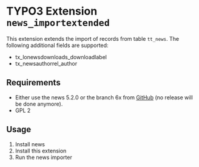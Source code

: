 # TYPO3 Extension `news_importextended`

This extension extends the import of records from table `tt_news`. The following additional fields are supported:

- tx_lonewsdownloads_downloadlabel
- tx_newsauthorrel_author

## Requirements

- Either use the news 5.2.0 or the branch 6x from [GitHub](https://github.com/georgringer/news/tree/6x) (no release will be done anymore).
- GPL 2

## Usage

1) Install news
2) Install this extension
3) Run the news importer